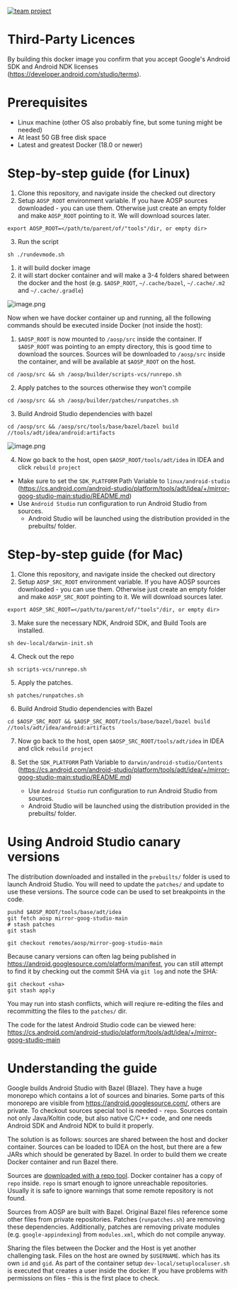 [![team project](https://jb.gg/badges/team.svg)](https://confluence.jetbrains.com/display/ALL/JetBrains+on+GitHub)

# Third-Party Licences
By building this docker image you confirm that you accept Google's Android SDK and Android NDK licenses (https://developer.android.com/studio/terms).

# Prerequisites
* Linux machine (other OS also probably fine, but some tuning might be needed)
* At least 50 GB free disk space
* Latest and greatest Docker (18.0 or newer)

# Step-by-step guide (for Linux)

1. Clone this repository, and navigate inside the checked out directory
2. Setup `AOSP_ROOT` environment variable. If you have AOSP sources downloaded - you can use them. Otherwise just create
   an empty folder and make `AOSP_ROOT` pointing to it. We will download sources later.
```
export AOSP_ROOT=</path/to/parent/of/"tools"/dir, or empty dir>
```
3. Run the script
```
sh ./rundevmode.sh
```
1. it will build docker image
2. it will start docker container and will make a 3-4 folders shared between the docker and the host
   (e.g. `$AOSP_ROOT`, `~/.cache/bazel`, `~/.cache/.m2` and ``~/.cache/.gradle``)

![image.png](images/2bg0sp3x3L6N.png)

Now when we have docker container up and running, all the following commands should be executed inside Docker (not inside the host):
1. `$AOSP_ROOT` is now mounted to `/aosp/src` inside the container. If `$AOSP_ROOT` was pointing to an empty directory,
   this is good time to download the sources. Sources will be downloaded to `/aosp/src` inside the container, and will be available at
   `$AOSP_ROOT` on the host.
```
cd /aosp/src && sh /aosp/builder/scripts-vcs/runrepo.sh
```
2. Apply patches to the sources otherwise they won't compile
```
cd /aosp/src && sh /aosp/builder/patches/runpatches.sh
```
3. Build Android Studio dependencies with bazel
```
cd /aosp/src && /aosp/src/tools/base/bazel/bazel build //tools/adt/idea/android:artifacts
```

![image.png](images/kEpwT0nHhNX.png)

4. Now go back to the host, open `$AOSP_ROOT/tools/adt/idea` in IDEA and click `rebuild project`
* Make sure to set the `SDK_PLATFORM` Path Variable to `linux/android-studio` (https://cs.android.com/android-studio/platform/tools/adt/idea/+/mirror-goog-studio-main:studio/README.md)
* Use `Android Studio` run configuration to run Android Studio from sources.
   * Android Studio will be launched using the distribution provided in the prebuilts/ folder.

# Step-by-step guide (for Mac)

1. Clone this repository, and navigate inside the checked out directory
2. Setup `AOSP_SRC_ROOT` environment variable. If you have AOSP sources downloaded - you can use them. Otherwise just create
   an empty folder and make `AOSP_SRC_ROOT` pointing to it. We will download sources later.
```
export AOSP_SRC_ROOT=</path/to/parent/of/"tools"/dir, or empty dir>
```
3. Make sure the necessary NDK, Android SDK, and Build Tools are installed.
```
sh dev-local/darwin-init.sh
```
4. Check out the repo
```
sh scripts-vcs/runrepo.sh
```
5. Apply the patches.
```
sh patches/runpatches.sh
```
6. Build Android Studio dependencies with Bazel
```
cd $AOSP_SRC_ROOT && $AOSP_SRC_ROOT/tools/base/bazel/bazel build //tools/adt/idea/android:artifacts
```

7. Now go back to the host, open `$AOSP_SRC_ROOT/tools/adt/idea` in IDEA and click `rebuild project`

8. Set the `SDK_PLATFORM` Path Variable to `darwin/android-studio/Contents` (https://cs.android.com/android-studio/platform/tools/adt/idea/+/mirror-goog-studio-main:studio/README.md)
   * Use `Android Studio` run configuration to run Android Studio from sources.
   * Android Studio will be launched using the distribution provided in the prebuilts/ folder.

# Using Android Studio canary versions

The distribution downloaded and installed in the `prebuilts/` folder is used to launch Android Studio. You will need to update the `patches/` and update to use these versions.
The source code can be used to set breakpoints in the code.

```
pushd $AOSP_ROOT/tools/base/adt/idea
git fetch aosp mirror-goog-studio-main
# stash patches
git stash
```

```
git checkout remotes/aosp/mirror-goog-studio-main
```

Because canary versions can often lag being published in https://android.googlesource.com/platform/manifest, you can still attempt to find it by checking out the commit SHA via `git log` and note the SHA:

```
git checkout <sha>
git stash apply
```

You may run into stash conflicts, which will reqiure re-editing the files and recommitting the files to the `patches/` dir.

The code for the latest Android Studio code can be viewed here:
https://cs.android.com/android-studio/platform/tools/adt/idea/+/mirror-goog-studio-main

# Understanding the guide

Google builds Android Studio with Bazel (Blaze). They have a huge monorepo which contains a lot of sources and binaries.
Some parts of this monorepo are visible from https://android.googlesource.com/, others are private. To checkout sources
special tool is needed - `repo`. Sources contain not only Java/Koltin code, but also native C/C++ code, and one needs
Android SDK and Android NDK to build it properly.

The solution is as follows: sources are shared between the host and docker container. Sources can be loaded to IDEA on
the host, but there are a few JARs which should be generated by Bazel. In order to build them we create Docker container
and run Bazel there.

Sources are [downloaded with a repo tool](https://android.googlesource.com/platform/tools/base/+/studio-master-dev/source.md#doing-a-checkout).
Docker container has a copy of `repo` inside. `repo` is smart enough to ignore unreachable repositories. Usually it is
safe to ignore warnings that some remote repository is not found.

Sources from AOSP are built with Bazel. Original Bazel files reference some other files from private repositories.
Patches (`runpatches.sh`) are removing these dependencies. Additionally, patches are removing private modules (e.g. `google-appindexing`)
from `modules.xml`, which do not compile anyway.

Sharing the files between the Docker and the Host is yet another challenging task. Files on the host are owned by `$USERNAME`.
which has its own `id` and `gid`. As part of the container setup `dev-local/setuplocaluser.sh`
is executed that creates a user inside the docker. If you have problems with permissions on files - this is the first
place to check.
